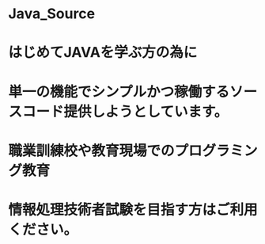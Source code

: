 # Java_Source
# はじめてJAVAを学ぶ方の為に
# 単一の機能でシンプルかつ稼働するソースコード提供しようとしています。
# 職業訓練校や教育現場でのプログラミング教育
# 情報処理技術者試験を目指す方はご利用ください。
